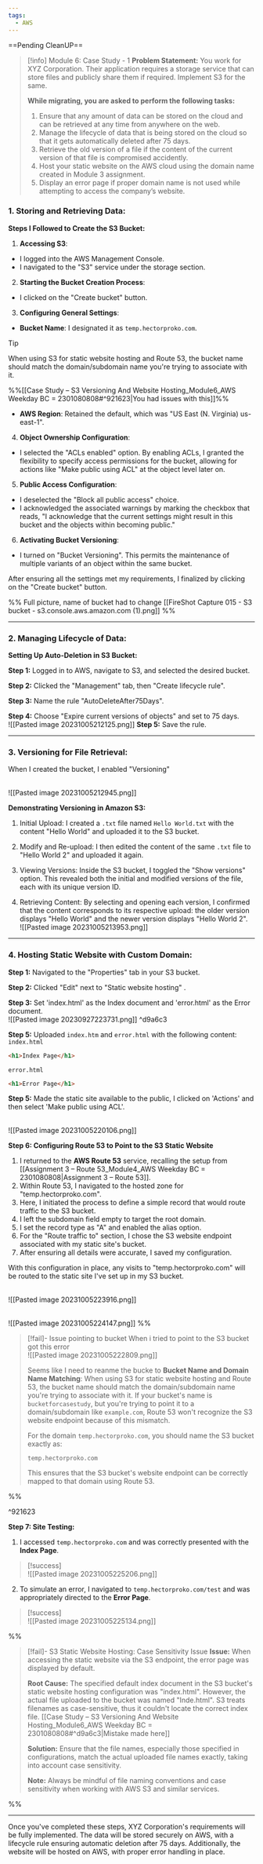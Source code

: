 ```yaml
---
tags:
  - AWS
---
```

==Pending CleanUP==
 

> [!info] Module 6: Case Study - 1 
> **Problem Statement:** 
> You work for XYZ Corporation. Their application requires a storage service that can store files and publicly share them if required. Implement S3 for the same. 
> 
> **While migrating, you are asked to perform the following tasks:** 
> 1. Ensure that any amount of data can be stored on the cloud and can be retrieved at any time from anywhere on the web. 
> 2. Manage the lifecycle of data that is being stored on the cloud so that it gets automatically deleted after 75 days. 
> 3. Retrieve the old version of a file if the content of the current version of that file is compromised accidently. 
> 4. Host your static website on the AWS cloud using the domain name created in Module 3 assignment. 
> 5. Display an error page if proper domain name is not used while attempting to access the company’s website. 

### **1. Storing and Retrieving Data:**

**Steps I Followed to Create the S3 Bucket:**

1. **Accessing S3**:
- I logged into the AWS Management Console.
- I navigated to the "S3" service under the storage section.
  
2. **Starting the Bucket Creation Process**:
- I clicked on the "Create bucket" button.
  
3. **Configuring General Settings**:
- **Bucket Name**: I designated it as `temp.hectorproko.com`.

> [!tip]
>   When using S3 for static website hosting and Route 53, the bucket name should match the domain/subdomain name you're trying to associate with it.

%%[[Case Study – S3 Versioning And Website Hosting_Module6_AWS Weekday BC = 2301080808#^921623|You had issues with this]]%%

- **AWS Region**: Retained the default, which was "US East (N. Virginia) us-east-1".
  
4. **Object Ownership Configuration**:
- I selected the "ACLs enabled" option. By enabling ACLs, I granted the flexibility to specify access permissions for the bucket, allowing for actions like "Make public using ACL" at the object level later on.
  
5. **Public Access Configuration**:
- I deselected the "Block all public access" choice.
- I acknowledged the associated warnings by marking the checkbox that reads, "I acknowledge that the current settings might result in this bucket and the objects within becoming public."
  
6. **Activating Bucket Versioning**:
- I turned on "Bucket Versioning". This permits the maintenance of multiple variants of an object within the same bucket.

After ensuring all the settings met my requirements, I finalized by clicking on the "Create bucket" button.

%% Full picture, name of bucket had to change
[[FireShot Capture 015 - S3 bucket - s3.console.aws.amazon.com (1).png]]
%%

---

### **2. Managing Lifecycle of Data:**

**Setting Up Auto-Deletion in S3 Bucket:**

**Step 1:** Logged in to AWS, navigate to S3, and selected the desired bucket.

**Step 2:** Clicked the "Management" tab, then "Create lifecycle rule".

**Step 3:** Name the rule "AutoDeleteAfter75Days".

**Step 4:** Choose "Expire current versions of objects" and set to 75 days.
<br>![[Pasted image 20231005212125.png]]
**Step 5:** Save the rule.

---

### **3. Versioning for File Retrieval:**

When I created the bucket, I enabled "Versioning" 

<br>![[Pasted image 20231005212945.png]]

**Demonstrating Versioning in Amazon S3:**

1. Initial Upload:
I created a `.txt` file named `Hello World.txt` with the content "Hello World" and uploaded it to the S3 bucket.

2. Modify and Re-upload:
I then edited the content of the same `.txt` file to "Hello World 2" and uploaded it again.

3. Viewing Versions:
Inside the S3 bucket, I toggled the "Show versions" option. This revealed both the initial and modified versions of the file, each with its unique version ID.

4. Retrieving Content:
By selecting and opening each version, I confirmed that the content corresponds to its respective upload: the older version displays "Hello World" and the newer version displays "Hello World 2".
<br>![[Pasted image 20231005213953.png]]


---

### **4. Hosting Static Website with Custom Domain:**

**Step 1:** Navigated to the "Properties" tab in your S3 bucket.

**Step 2:** Clicked "Edit" next to  "Static website hosting" .

**Step 3:** Set 'index.html' as the Index document and 'error.html' as the Error document.
<br>![[Pasted image 20230927223731.png]] ^d9a6c3

**Step 5:** Uploaded `index.htm` and `error.html` with the following content:
`index.html`
```html
<h1>Index Page</h1>
```
`error.html`
```html
<h1>Error Page</h1>
```

**Step 5:** Made the static site available to the public, I clicked on 'Actions' and then select 'Make public using ACL'.

<br>![[Pasted image 20231005220106.png]]

**Step 6: Configuring Route 53 to Point to the S3 Static Website**

1. I returned to the **AWS Route 53** service, recalling the setup from [[Assignment 3 – Route 53_Module4_AWS Weekday BC = 2301080808|Assignment 3 – Route 53]].
2. Within Route 53, I navigated to the hosted zone for "temp.hectorproko.com".
3. Here, I initiated the process to define a simple record that would route traffic to the S3 bucket.
4. I left the subdomain field empty to target the root domain.
5. I set the record type as "A" and enabled the alias option.
6. For the "Route traffic to" section, I chose the S3 website endpoint associated with my static site's bucket.
7. After ensuring all details were accurate, I saved my configuration.

With this configuration in place, any visits to "temp.hectorproko.com" will be routed to the static site I've set up in my S3 bucket.

<br>![[Pasted image 20231005223916.png]]

<br>![[Pasted image 20231005224147.png]]
%%
> [!fail]- Issue pointing to bucket
> When i tried to point to the S3 bucket got this error
> <br>![[Pasted image 20231005222809.png]]
> 
> Seems like I need to reanme the bucke to 
> **Bucket Name and Domain Name Matching**: When using S3 for static website hosting and Route 53, the bucket name should match the domain/subdomain name you're trying to associate with it. If your bucket's name is `bucketforcasestudy`, but you're trying to point it to a domain/subdomain like `example.com`, Route 53 won't recognize the S3 website endpoint because of this mismatch.
> 
> For the domain `temp.hectorproko.com`, you should name the S3 bucket exactly as:
> 
> `temp.hectorproko.com`
> 
> This ensures that the S3 bucket's website endpoint can be correctly mapped to that domain using Route 53.

%%

^921623


**Step 7: Site Testing:**

1. I accessed `temp.hectorproko.com` and was correctly presented with the **Index Page**.

> [!success]
>    <br>![[Pasted image 20231005225206.png]]

 
2. To simulate an error, I navigated to `temp.hectorproko.com/test` and was appropriately directed to the **Error Page**.

> [!success]
>    <br>![[Pasted image 20231005225134.png]]









%%
> [!fail]- S3 Static Website Hosting: Case Sensitivity Issue
> **Issue:** When accessing the static website via the S3 endpoint, the error page was displayed by default.
> 
> **Root Cause:** The specified default index document in the S3 bucket's static website hosting configuration was "index.html". However, the actual file uploaded to the bucket was named "Inde.html". S3 treats filenames as case-sensitive, thus it couldn't locate the correct index file.
>  [[Case Study – S3 Versioning And Website Hosting_Module6_AWS Weekday BC = 2301080808#^d9a6c3|Mistake made here]]
> 
> **Solution:** Ensure that the file names, especially those specified in configurations, match the actual uploaded file names exactly, taking into account case sensitivity.
> 
> **Note:** Always be mindful of file naming conventions and case sensitivity when working with AWS S3 and similar services.

%%

---

Once you've completed these steps, XYZ Corporation's requirements will be fully implemented. The data will be stored securely on AWS, with a lifecycle rule ensuring automatic deletion after 75 days. Additionally, the website will be hosted on AWS, with proper error handling in place.




